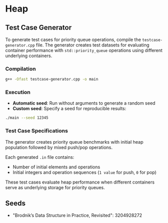 # Heap

## Test Case Generator

To generate test cases for priority queue operations, compile the `testcase-generator.cpp` file. The generator creates test datasets for evaluating container performance with `std::priority_queue` operations using different underlying containers.

### Compilation

```sh
g++ -Ofast testcase-generator.cpp -o main
```

### Execution

- **Automatic seed**: Run without arguments to generate a random seed
- **Custom seed**: Specify a seed for reproducible results:

```sh
./main --seed 12345
```

### Test Case Specifications

The generator creates priority queue benchmarks with initial heap population followed by mixed push/pop operations.

Each generated `.in` file contains:
- Number of initial elements and operations
- Initial integers and operation sequences (`1 value` for push, `0` for pop)

These test cases evaluate heap performance when different containers serve as underlying storage for priority queues.

## Seeds

* "Brodnik’s Data Structure in Practice, Revisited": 3204928272